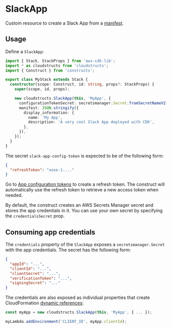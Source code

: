 # SlackApp

Custom resource to create a Slack App from a [manifest](https://api.slack.com/reference/manifests).

## Usage

Define a `SlackApp`:

```ts
import { Stack, StackProps } from 'aws-cdk-lib';
import * as cloudstructs from 'cloudstructs';
import { Construct } from 'constructs';

export class MyStack extends Stack {
  constructor(scope: Construct, id: string, props?: StackProps) {
    super(scope, id, props);

    new cloudstructs.SlackApp(this, 'MyApp', {
      configurationTokenSecret: secretsmanager.Secret.fromSecretNameV2(this, 'Secret', 'slack-app-config-token'),
      manifest: JSON.stringify({
        display_information: {
          name: 'My App',
          description: 'A very cool Slack App deployed with CDK',
        },
      }),
    });
  }
}
```

The secret `slack-app-config-token` is expected to be of the following form:

```json
{
  "refreshToken": "xoxe-1-..."
}
```

Go to [App configuration tokens](https://api.slack.com/authentication/config-tokens) to create
a refresh token. The construct will automatically use the refresh token to retrieve a new access
token when needed.

By default, the construct creates an AWS Secrets Manager secret and stores the app credentials in
it. You can use your own secret by specifying the `credentialsSecret` prop.

## Consuming app credentials

The `credentials` property of the `SlackApp` exposes a `secretsmanager.Secret` with the app
credentials. The secret has the following form:

```json
{
  "appId": "...",
  "clientId": "...",
  "clientSecret": "...",
  "verificationToken": "...",
  "signingSecret": "..."
}
```

The credentials are also exposed as individual properties that create CloudFormation
[dynamic references](https://docs.aws.amazon.com/AWSCloudFormation/latest/UserGuide/dynamic-references.html):

```ts
const myApp = new cloudstructs.SlackApp(this, 'MyApp', { ... });

myLambda.addEnvironment('CLIENT_ID', myApp.clientId);
```
